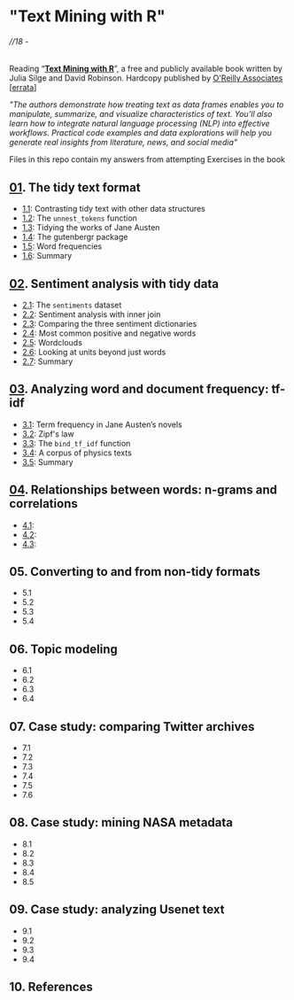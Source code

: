 # "Text Mining with R"
###### //18 -

Reading “[**Text Mining with R**](https://www.tidytextmining.com/)”, a free and publicly available book written by Julia Silge and David Robinson. Hardcopy published by [O'Reilly Associates](http://shop.oreilly.com/product/0636920067153.do) [[errata](https://www.oreilly.com/catalog/errata.csp?isbn=0636920067153)]

*"The authors demonstrate how treating text as data frames enables you to manipulate, summarize, and visualize characteristics of text. You’ll also learn how to integrate natural language processing (NLP) into effective workflows. Practical code examples and data explorations will help you generate real insights from literature, news, and social media"*

Files in this repo contain my answers from attempting Exercises in the book

## [01](https://www.tidytextmining.com/tidytext.html). The tidy text format
* [1.1](https://www.tidytextmining.com/tidytext.html#contrasting-tidy-text-with-other-data-structures): Contrasting tidy text with other data structures
* [1.2](https://www.tidytextmining.com/tidytext.html#the-unnest_tokens-function): The `unnest_tokens` function
* [1.3](https://www.tidytextmining.com/tidytext.html#tidyausten): Tidying the works of Jane Austen
* [1.4](https://www.tidytextmining.com/tidytext.html#the-gutenbergr-package): The gutenbergr package
* [1.5](https://www.tidytextmining.com/tidytext.html#word-frequencies): Word frequencies
* [1.6](https://www.tidytextmining.com/tidytext.html#summary): Summary

## [02](https://www.tidytextmining.com/sentiment.html). Sentiment analysis with tidy data
* [2.1](https://www.tidytextmining.com/sentiment.html#the-sentiments-dataset): The `sentiments` dataset
* [2.2](https://www.tidytextmining.com/sentiment.html#sentiment-analysis-with-inner-join): Sentiment analysis with inner join
* [2.3](https://www.tidytextmining.com/sentiment.html#comparing-the-three-sentiment-dictionaries): Comparing the three sentiment dictionaries
* [2.4](https://www.tidytextmining.com/sentiment.html#most-positive-negative): Most common positive and negative words
* [2.5](https://www.tidytextmining.com/sentiment.html#wordclouds): Wordclouds
* [2.6](https://www.tidytextmining.com/sentiment.html#looking-at-units-beyond-just-words): Looking at units beyond just words
* [2.7](https://www.tidytextmining.com/sentiment.html#summary-1): Summary

## [03](https://www.tidytextmining.com/tfidf.html). Analyzing word and document frequency: tf-idf
* [3.1](https://www.tidytextmining.com/tfidf.html#term-frequency-in-jane-austens-novels): Term frequency in Jane Austen’s novels
* [3.2](https://www.tidytextmining.com/tfidf.html#zipfs-law): Zipf's law
* [3.3](https://www.tidytextmining.com/tfidf.html#the-bind_tf_idf-function): The `bind_tf_idf` function
* [3.4](https://www.tidytextmining.com/tfidf.html#a-corpus-of-physics-texts): A corpus of physics texts
* [3.5](https://www.tidytextmining.com/tfidf.html#summary-2): Summary

## [04](https://www.tidytextmining.com/ngrams.html). Relationships between words: n-grams and correlations
* [4.1]():
* [4.2]():
* [4.3]():

## 05. Converting to and from non-tidy formats
* 5.1
* 5.2
* 5.3
* 5.4

## 06. Topic modeling
* 6.1
* 6.2
* 6.3
* 6.4

## 07. Case study: comparing Twitter archives
* 7.1
* 7.2
* 7.3
* 7.4
* 7.5
* 7.6

## 08. Case study: mining NASA metadata
* 8.1
* 8.2
* 8.3
* 8.4
* 8.5

## 09. Case study: analyzing Usenet text
* 9.1
* 9.2
* 9.3
* 9.4

## 10. References